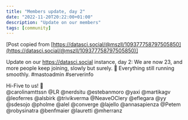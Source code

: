 ```yaml
---
title: "Members update, day 2"
date: "2022-11-20T20:22:00+01:00"
description: "Update on our members"
tags: [community]
---
```


[Post copied from [https://datasci.social/@mszll/109377758797505850](https://datasci.social/@mszll/109377758797505850)]

Update on our https://datasci.social instance, day 2: We are now 23, and more people keep joining, slowly but surely. 🐌 Everything still running smoothly. #mastoadmin #serverinfo

Hi-Five to us! 🙌  
@carolinamttssn @LR @nerdsitu @estebanmoro @yaxi @martikagv @leoferres @alsbirk @trivikverma @NeaveOClery @eflegara @yy @sdesojo @pholme @alel @converge @lajello @annasapienza @Petem @robysinatra @benfmaier @lauretti @mherranz